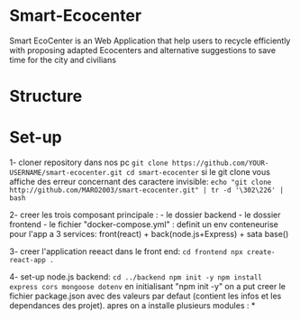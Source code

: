 # Smart-Ecocenter
Smart EcoCenter is an Web Application that help users to recycle efficiently with proposing adapted Ecocenters and alternative suggestions to save time for the city and civilians



# Structure

# Set-up
  1- cloner repository dans nos pc
    ```
    git clone https://github.com/YOUR-USERNAME/smart-ecocenter.git
    cd smart-ecocenter
    ```
    si le git clone vous affiche des erreur concernant des caractere invisible:
    ```
    echo "git clone http://github.com/MARO2003/smart-ecocenter.git" | tr -d '\302\226' | bash
    ```

  2- creer les trois composant principale :
    - le dossier backend
    - le dossier frontend
    - le fichier "docker-compose.yml" : definit un env conteneurise pour l'app a 3 services: front(react) + back(node.js+Express) + sata base()
  
  3- creer l'application reeact dans le front end:
    ```
    cd frontend
    npx create-react-app .
    ```

  4- set-up node.js backend:
    ```
    cd ../backend
    npm init -y
    npm install express cors mongoose dotenv
    ```
    en initialisant "npm init -y" on a put creer le fichier package.json avec des valeurs par defaut (contient les infos et les dependances des projet).
    apres on a installe plusieurs modules :
      * 
  
